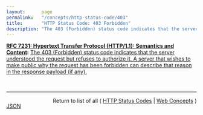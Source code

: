 ```yaml
---
layout:      page
permalink:   "/concepts/http-status-code/403"
title:       "HTTP Status Code: 403 Forbidden"
description: "The 403 (Forbidden) status code indicates that the server understood the request but refuses to authorize it. A server that wishes to make public why the request has been forbidden can describe that reason in the response payload (if any)."
---
```


**[RFC 7231: Hypertext Transfer Protocol (HTTP/1.1): Semantics and Content](/specs/IETF/RFC/7231 "The Hypertext Transfer Protocol (HTTP) is an application-level protocol for distributed, collaborative, hypertext information systems. This document defines the semantics of HTTP/1.1 messages as expressed by request methods, request header fields, response status codes, and response header fields, along with the payload of messages (metadata and body content) and mechanisms for content negotiation."):** [The 403 (Forbidden) status code indicates that the server understood the request but refuses to authorize it. A server that wishes to make public why the request has been forbidden can describe that reason in the response payload (if any).](http://tools.ietf.org/html/rfc7231#section-6.5.3 "Read documentation for HTTP Status Code &#34;403&#34;")

<br/>
<hr/>

<p style="float : left"><a href="./403.json" title="JSON representing this particular Web Concept value">JSON</a></p>
<p style="text-align: right">Return to list of all ( <a href="../http-status-codes">HTTP Status Codes</a> | <a href="../">Web Concepts</a> )</p>
